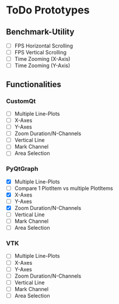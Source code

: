 # ToDo Prototypes

## Benchmark-Utility
- [ ] FPS Horizontal Scrolling
- [ ] FPS Vertical Scrolling
- [ ] Time Zooming (X-Axis)
- [ ] Time Zooming (Y-Axis)

## Functionalities
### CustomQt
- [ ] Multiple Line-Plots
- [ ] X-Axes
- [ ] Y-Axes
- [ ] Zoom Duration/N-Channels
- [ ] Vertical Line
- [ ] Mark Channel
- [ ] Area Selection

### PyQtGraph
- [X] Multiple Line-Plots
- [ ] Compare 1 PlotItem vs multiple PlotItems
- [X] X-Axes
- [ ] Y-Axes
- [X] Zoom Duration/N-Channels
- [ ] Vertical Line
- [ ] Mark Channel
- [ ] Area Selection

### VTK
- [ ] Multiple Line-Plots
- [ ] X-Axes
- [ ] Y-Axes
- [ ] Zoom Duration/N-Channels
- [ ] Vertical Line
- [ ] Mark Channel
- [ ] Area Selection